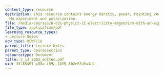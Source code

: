 ```yaml
---
content_type: resource
description: This resource contains energy density, power, Poynting vector, intensity,
  MW experiment and polarization.
file: /media/courses/8-02x-physics-ii-electricity-magnetism-with-an-experimental-focus-spring-2005/15f85401c85af59a1059862e07d0a4a4_5_13_2002_edited.pdf
file_type: application/pdf
learning_resource_types:
- Lecture Notes
ocw_type: OCWFile
parent_title: Lecture Notes
parent_type: CourseSection
resourcetype: Document
title: 5_13_2002_edited.pdf
uid: 15f85401-c85a-f59a-1059-862e07d0a4a4
---
```

